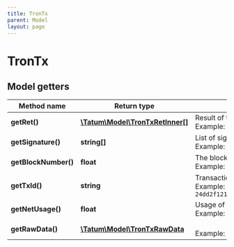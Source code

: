 ```yaml
---
title: TronTx
parent: Model
layout: page
---
```


# TronTx

## Model getters

Method name | Return type | Description | Notes
------------ | ------------- | ------------- | -------------
**getRet()** | [**\Tatum\Model\TronTxRetInner[]**](../TronTxRetInner) | Result of the smart contract invocation. <br>Example: `null` |
**getSignature()** | **string[]** | List of signatures of the transaction. <br>Example: `null` |
**getBlockNumber()** | **float** | The block in which the transaction was included. <br>Example: `11223344` |
**getTxId()** | **string** | Transaction ID. <br>Example: `24dd2f121a24516f22df78adf1ccc32119e3edb7760297f76a925b879f2baa98` |
**getNetUsage()** | **float** | Usage of the network. <br>Example: `0` | [optional]
**getRawData()** | [**\Tatum\Model\TronTxRawData**](../TronTxRawData) |  <br>Example: `null` |

